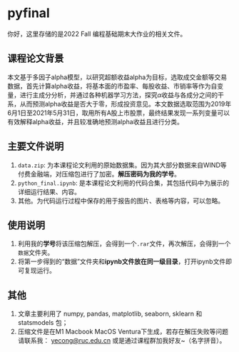 # pyfinal
你好，这里存储的是2022 Fall 编程基础期末大作业的相关文件。

## 课程论文背景
本文基于多因子alpha模型，以研究超额收益alpha为目标，选取成交金额等交易数据，首先计算alpha收益，将基本面的市盈率、每股收益、市销率等作为自变量，进行主成分分析，并通过各种机器学习方法，探究$\alpha$收益与各成分之间的干系，从而预测alpha收益是否大于零，形成投资意见。本文数据选取范围为2019年6月1日至2021年5月31日，取用所有A股上市股票，最终结果发现一系列变量可以有效解释alpha收益，并且较准确地预测alpha收益且进行分类。
## 主要文件说明
1. `data.zip`: 为本课程论文利用的原始数据集。因为其大部分数据来自WIND等付费金融端，对压缩包进行了加密。**解压密码为我的学号**。
2. `python_final.ipynb`: 是本课程论文利用的代码合集，其包括代码中为展示的详细运行结果、内容。
3. 其他。为代码运行过程中保存的用于报告的图片、表格等内容，可以忽略。

## 使用说明
1. 利用我的**学号**将该压缩包解压，会得到一个`.rar`文件，再次解压，会得到一个`数据`文件夹。
2. 将第一步得到的“数据”文件夹和**ipynb文件放在同一级目录**，打开ipynb文件即可复现运行。

## 其他
1. 文章主要利用了 numpy, pandas, matplotlib, seaborn, sklearn 和 statsmodels 包；
2. 压缩文件是在M1 Macbook MacOS Ventura下生成，若存在解压失败等问题请联系我： yecong@ruc.edu.cn 或是通过课程群加我好友~（名字拼音）。
